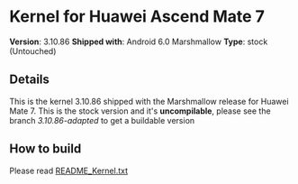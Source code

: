 # Kernel for Huawei Ascend Mate 7
**Version**: 3.10.86
**Shipped with**: Android 6.0 Marshmallow
**Type**: stock (Untouched)

## Details
This is the kernel 3.10.86 shipped with the Marshmallow release for Huawei Mate 7. This is the stock version and it's **uncompilable**, please see the branch *3.10.86-adapted* to get a buildable version

## How to build
Please read [README_Kernel.txt](README_Kernel.txt)